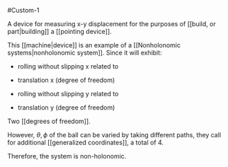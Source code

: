 #Custom-1 

A device for measuring x-y displacement for the purposes of [[build, or part|building]] a [[pointing device]].

This [[machine|device]] is an example of a [[Nonholonomic systems|nonholonomic system]]. Since it will exhibit:
- rolling without slipping x related to
- translation x (degree of freedom)

- rolling without slipping y related to
- translation y (degree of freedom)

Two [[degrees of freedom]].

However, $\theta, \phi$ of the ball can be varied by taking different paths, they call for additional [[generalized coordinates]], a total of 4.

Therefore, the system is non-holonomic.